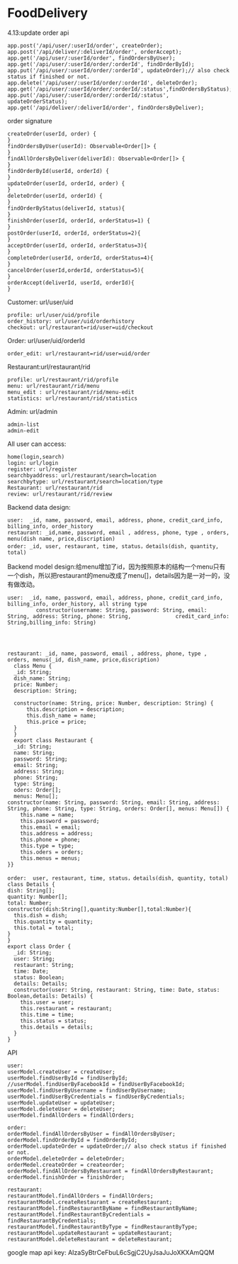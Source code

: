# FoodDelivery

4.13:update order api

    app.post('/api/user/:userId/order', createOrder);
    app.post('/api/deliver/:deliverId/order', orderAccept);
    app.get('/api/user/:userId/order', findOrdersByUser);
    app.get('/api/user/:userId/order/:orderId', findOrderById);
    app.put('/api/user/:userId/order/:orderId', updateOrder);// also check status if finished or not.
    app.delete('/api/user/:userId/order/:orderId', deleteOrder);
    app.get('/api/user/:userId/order/:orderId/:status',findOrdersByStatus);
    app.put('/api/user/:userId/order/:orderId/:status', updateOrderStatus);
    app.get('/api/deliver/:deliverId/order', findOrdersByDeliver);
    
  order signature
  
    createOrder(userId, order) {
    }
    findOrdersByUser(userId): Observable<Order[]> {
    }
    findAllOrdersByDeliver(deliverId): Observable<Order[]> {
    }
    findOrderById(userId, orderId) {
    }
    updateOrder(userId, orderId, order) {
    }
    deleteOrder(userId, orderId) {
    }
    findOrderByStatus(deliverId, status){
    }
    finishOrder(userId, orderId, orderStatus=1) {
    }
    postOrder(userId, orderId, orderStatus=2){
    }
    acceptOrder(userId, orderId, orderStatus=3){
    }
    completeOrder(userId, orderId, orderStatus=4){
    }
    cancelOrder(userId,orderId, orderStatus=5){
    }
    orderAccept(deliverId, userId, orderId){
    }
    


 Customer: url/user/uid
 
    profile: url/user/uid/profile
    order_history: url/user/uid/orderhistory
    checkout: url/restaurant=rid/user=uid/checkout
    
 Order: url/user/uid/orderId
 
    order_edit: url/restaurant=rid/user=uid/order
 

 Restaurant:url/restaurant/rid
 
    profile: url/restaurant/rid/profile
    menu: url/restaurant/rid/menu
    menu_edit : url/restaurant/rid/menu-edit
    statistics: url/restaurant/rid/statistics
    
 Admin: url/admin
 
    admin-list
    admin-edit
 All user can access:
 
    home(login,search)
    login: url/login
    register: url/register
    searchbyaddress: url/restaurant/search=location
    searchbytype: url/restaurant/search=location/type
    Restaurant: url/restaurant/rid
    review: url/restaurant/rid/review
    
    
 Backend data design:
  
    user:  _id, name, password, email, address, phone, credit_card_info, billing_info, order_history
    restaurant: _id,name, password, email , address, phone, type , orders, menu(dish name, price,discription)
    order: _id, user, restaurant, time, status，details(dish, quantity, total) 
    
 Backend model design:给menu增加了id，因为按照原本的结构一个menu只有一个dish，所以把restaurant的menu改成了menu[]，details因为是一对一的，没有做改动。
  
    user:  _id, name, password, email, address, phone, credit_card_info, billing_info, order_history, all string type
             constructor(username: String, password: String, email: String, address: String, phone: String,              credit_card_info: String,billing_info: String)
             


             
    restaurant: _id, name, password, email , address, phone, type , orders, menus(_id, dish_name, price,discription)
      class Menu {
      _id: String;
      dish_name: String;
      price: Number;
      description: String;

      constructor(name: String, price: Number, description: String) {
          this.description = description;
          this.dish_name = name;
          this.price = price;
      }
      }
      export class Restaurant {
      _id: String;
      name: String;
      password: String;
      email: String;
      address: String;
      phone: String;
      type: String;
      oders: Order[];
      menus: Menu[];
    constructor(name: String, password: String, email: String, address: String, phone: String, type: String, orders: Order[], menus: Menu[]) {
        this.name = name;
        this.password = password;
        this.email = email;
        this.address = address;
        this.phone = phone;
        this.type = type;
        this.oders = orders;
        this.menus = menus;
    }}

    order:  user, restaurant, time, status，details(dish, quantity, total) 
    class Details {
    dish: String[];
    quantity: Number[];
    total: Number;
    constructor(dish:String[],quantity:Number[],total:Number){
      this.dish = dish;
      this.quantity = quantity;
      this.total = total;
    }
    }
    export class Order {
      _id: String;
      user: String;
      restaurant: String;
      time: Date;
      status: Boolean;
      details: Details;
      constructor(user: String, restaurant: String, time: Date, status: Boolean,details: Details) {
        this.user = user;
        this.restaurant = restaurant;
        this.time = time;
        this.status = status;
        this.details = details;
      }
    }


API
    
    user:
    userModel.createUser = createUser;
    userModel.findUserById = findUserById;
    //userModel.findUserByFacebookId = findUserByFacebookId;
    userModel.findUserByUsername = findUserByUsername;
    userModel.findUserByCredentials = findUserByCredentials;
    userModel.updateUser = updateUser;
    userModel.deleteUser = deleteUser;
    userModel.findAllOrders = findAllOrders;
    
    order:
    orderModel.findAllOrdersByUser = findAllOrdersByUser;
    orderModel.findOrderById = findOrderById;
    orderModel.updateOrder = updateOrder;// also check status if finished or not.
    orderModel.deleteOrder = deleteOrder;
    orderMedel.createOrder = createorder;
    orderModel.findAllOrdersByRestaurant = findAllOrdersByRestaurant;   
    orderModel.finishOrder = finishOrder;
    
    restaurant:
    restaurantModel.findAllOrders = findAllOrders;
    restaurantModel.createRestaurant = createRestaurant;
    restaurantModel.findRestaurantByName = findRestaurantByName;
    restaurantModel.findRestaurantByCredentials = findRestaurantByCredentials;
    restaurantModel.findRestaurantByType = findRestaurantByType;
    restaurantModel.updateRestaurant = updateRestaurant;
    restaurantModel.deleteRestaurant = deleteRestaurant;
    
google map api key: AIzaSyBtrCeFbuL6cSgjC2UyJsaJuJoXKXAmQQM
